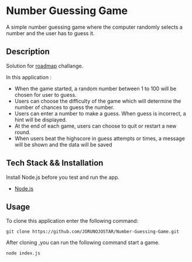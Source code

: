 # Number Guessing Game
A simple number guessing game where the computer randomly selects a number and the user has to guess it.

## Description

Solution for  [roadmap](https://roadmap.sh/projects/number-guessing-game) challange.

In this application :
- When the game started, a random number between 1 to 100 will be chosen for user to guess.
- Users can choose the difficulty of the game which will determine the number of chances to guess the number.
- Users can enter a number to make a guess. When guess is incorrect, a hint will be displayed.
- At the end of each game, users can choose to quit or restart a new round.
- When users beat the highscore in guess attempts or times, a message will be shown and the data will be saved 

## Tech Stack && Installation
Install Node.js before you test and run the app.
- [Node.js](https://nodejs.org/en)


## Usage
To clone this application enter the following command:
```
git clone https://github.com/JORUNOJOSTAR/Number-Guessing-Game.git
```
After cloning ,you can run the following command start a game.
```
node index.js 
```

